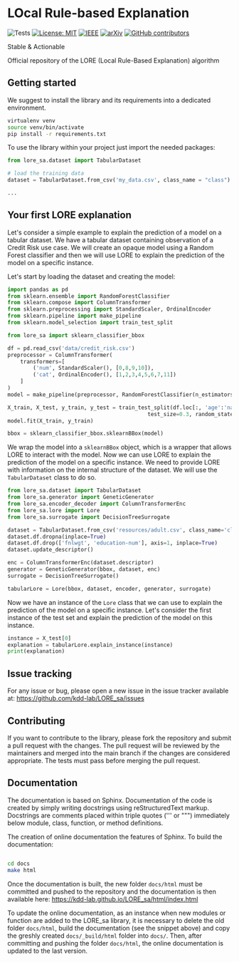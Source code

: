 
# LOcal Rule-based Explanation
![Tests](https://github.com/valevalerio/LORE_sa/actions/workflows/test.yml/badge.svg)
[![License: MIT](https://img.shields.io/badge/License-MIT-blue.svg)](https://opensource.org/licenses/MIT)
[![IEEE](https://img.shields.io/badge/IEEE-LORE%20Paper-00629B.svg)](https://ieeexplore.ieee.org/document/8920138)
[![arXiv](http://img.shields.io/badge/arXiv-1805.10820-B31B1B.svg)](https://arxiv.org/abs/1805.10820)
[![GitHub contributors](https://img.shields.io/github/contributors/kdd-lab/LORE_sa)](https://github.com/kdd-lab/LORE_sa/contributors)



Stable & Actionable

<!---

![GitHub last commit](https://img.shields.io/github/last-commit/kdd-lab/LORE_sa)
[![Open In Colab](https://colab.research.google.com/assets/colab-badge.svg)](https://colab.research.google.com/github/weiji14/deepbedmap/]"
[//]: # "LORE_Tutorial.ipynb"
-->

Official repository of the LORE (Local Rule-Based Explanation) algorithm 


## Getting started

We suggest to install the library and its requirements into a dedicated environment.
```bash
virtualenv venv
source venv/bin/activate
pip install -r requirements.txt 
```

To use the library within your project just import the needed packages:
```python
from lore_sa.dataset import TabularDataset

# load the training data
dataset = TabularDataset.from_csv('my_data.csv', class_name = "class")

...

```
## Your first LORE explanation
Let's consider a simple example to explain the prediction of a model on a tabular dataset. We have a tabular dataset
containing observation of a Credit Risk use case. We will create an opaque model using a Random Forest classifier and
then we will use LORE to explain the prediction of the model on a specific instance.

Let's start by loading the dataset and creating the model:
```python
import pandas as pd
from sklearn.ensemble import RandomForestClassifier
from sklearn.compose import ColumnTransformer
from sklearn.preprocessing import StandardScaler, OrdinalEncoder
from sklearn.pipeline import make_pipeline
from sklearn.model_selection import train_test_split

from lore_sa import sklearn_classifier_bbox

df = pd.read_csv('data/credit_risk.csv')
preprocessor = ColumnTransformer(
    transformers=[
        ('num', StandardScaler(), [0,8,9,10]),
        ('cat', OrdinalEncoder(), [1,2,3,4,5,6,7,11])
    ]
)
model = make_pipeline(preprocessor, RandomForestClassifier(n_estimators=100, random_state=42))

X_train, X_test, y_train, y_test = train_test_split(df.loc[:, 'age':'native-country'].values, df['class'].values,
                                            test_size=0.3, random_state=42, stratify=df['class'].values)
model.fit(X_train, y_train)

bbox = sklearn_classifier_bbox.sklearnBBox(model)
```

We wrap the model into a `sklearnBBox` object, which is a wrapper that allows LORE to interact with the model. 
Now we can use LORE to explain the prediction of the model on a specific instance. 
We need to provide LORE with information on the internal structure of the dataset. We will use the `TabularDataset` 
class to do so.
```python
from lore_sa.dataset import TabularDataset
from lore_sa.generator import GeneticGenerator
from lore_sa.encoder_decoder import ColumnTransformerEnc
from lore_sa.lore import Lore
from lore_sa.surrogate import DecisionTreeSurrogate

dataset = TabularDataset.from_csv('resources/adult.csv', class_name='class')
dataset.df.dropna(inplace=True)
dataset.df.drop(['fnlwgt', 'education-num'], axis=1, inplace=True)
dataset.update_descriptor()

enc = ColumnTransformerEnc(dataset.descriptor)
generator = GeneticGenerator(bbox, dataset, enc)
surrogate = DecisionTreeSurrogate()

tabularLore = Lore(bbox, dataset, encoder, generator, surrogate)
```
Now we have an instance of the `Lore` class that we can use to explain the prediction of the model on a specific instance.
Let's consider the first instance of the test set and explain the prediction of the model on this instance.
```python
instance = X_test[0]
explanation = tabularLore.explain_instance(instance)
print(explanation)
```

## Issue tracking
For any issue or bug, please open a new issue in the issue tracker available at: https://github.com/kdd-lab/LORE_sa/issues

## Contributing
If you want to contribute to the library, please fork the repository and submit a pull request with the changes. The pull request will be reviewed by the maintainers and merged into the main branch if the changes are considered appropriate.
The tests must pass before merging the pull request. 


## Documentation

The documentation is based on Sphinx. Documentation of the code is created by simply writing docstrings using reStructuredText markup. Docstrings are comments placed within triple quotes (''' or """) immediately below module, class, function, or method definitions.

The creation of online documentation the features of Sphinx. 
To build the documentation:  

```bash

cd docs
make html

```
Once the documentation is built, the new folder `docs/html` must be committed and pushed to the repository and the documentation is then available here: https://kdd-lab.github.io/LORE_sa/html/index.html

To update the online documentation, as an instance when new modules or function are added to the LORE_sa library, it is necessary to delete the old folder `docs/html`, build the documentation (see the snippet above)  and copy the greshly created `docs/_build/html` folder into `docs/`. Then, after committing and pushing the folder `docs/html`, the online documentation is updated to the last version.


